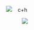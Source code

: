 ![](https://pixelbank.neocities.org/decome/kitties/40ea9b02.gif)  ︎︎ ︎︎︎ ︎︎ ︎︎c+h

︎ ︎︎ ︎︎ ︎︎ ︎︎ ︎︎︎︎ ︎︎ ︎︎ ︎︎
︎︎ ︎︎︎ ![](https://static.wikia.nocookie.net/itstimeforthe/images/b/bc/ITFT_logo.png/revision/latest/scale-to-width-down/1000?cb=20250318210552)

︎ ︎︎ ︎︎ ︎︎ ︎︎ ︎︎︎
